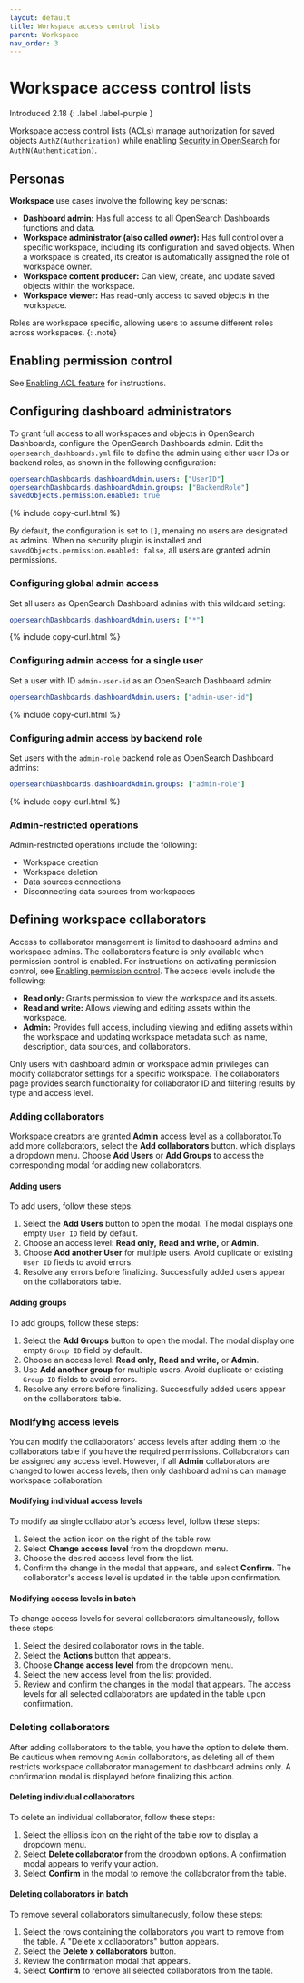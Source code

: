 ```yaml
---
layout: default
title: Workspace access control lists
parent: Workspace
nav_order: 3
---
```


# Workspace access control lists
Introduced 2.18
{: .label .label-purple }

Workspace access control lists (ACLs) manage authorization for saved objects `AuthZ(Authorization)` while enabling [Security in OpenSearch](../../../security/) for `AuthN(Authentication)`.

## Personas

**Workspace** use cases involve the following key personas:

* **Dashboard admin:** Has full access to all OpenSearch Dashboards functions and data.
* **Workspace administrator (also called _owner_):** Has full control over a specific workspace, including its configuration and saved objects. When a workspace is created, its creator is automatically assigned the role of workspace owner.
* **Workspace content producer:** Can view, create, and update saved objects within the workspace.
* **Workspace viewer:** Has read-only access to saved objects in the workspace.

 Roles are workspace specific, allowing users to assume different roles across workspaces.
 {: .note}

## Enabling permission control

See [Enabling ACL feature](../../management/acl#enabling-acl-feature) for instructions. 

## Configuring dashboard administrators

To grant full access to all workspaces and objects in OpenSearch Dashboards, configure the OpenSearch Dashboards admin. Edit the `opensearch_dashboards.yml` file to define the admin using either user IDs or backend roles, as shown in the following configuration:

```yaml
opensearchDashboards.dashboardAdmin.users: ["UserID"]
opensearchDashboards.dashboardAdmin.groups: ["BackendRole"]
savedObjects.permission.enabled: true
```
{% include copy-curl.html %}

By default, the configuration is set to `[]`, menaing no users are designated as admins. When no security plugin is installed and `savedObjects.permission.enabled: false`, all users are granted admin permissions.

### Configuring global admin access

Set all users as OpenSearch Dashboard admins with this wildcard setting:

```yaml
opensearchDashboards.dashboardAdmin.users: ["*"]
```
{% include copy-curl.html %}

### Configuring admin access for a single user

Set a user with ID `admin-user-id` as an OpenSearch Dashboard admin:

```yaml
opensearchDashboards.dashboardAdmin.users: ["admin-user-id"]
```
{% include copy-curl.html %}

### Configuring admin access by backend role

Set users with the `admin-role` backend role as OpenSearch Dashboard admins:

```yaml
opensearchDashboards.dashboardAdmin.groups: ["admin-role"]
```
{% include copy-curl.html %}

### Admin-restricted operations

Admin-restricted operations include the following:

- Workspace creation
- Workspace deletion
- Data sources connections
- Disconnecting data sources from workspaces

## Defining workspace collaborators

Access to collaborator management is limited to dashboard admins and workspace admins. The collaborators feature is only available when permission control is enabled. For instructions on activating permission control, see [Enabling permission control](#enabling-permission-control). The access levels include the following:

- **Read only:** Grants permission to view the workspace and its assets.
- **Read and write:** Allows viewing and editing assets within the workspace.
- **Admin:** Provides full access, including viewing and editing assets within the workspace and updating workspace metadata such as name, description, data sources, and collaborators.

Only users with dashboard admin or workspace admin privileges can modify collaborator settings for a specific workspace. The collaborators page provides search functionality for collaborator ID and filtering results by type and access level.

### Adding collaborators

Workspace creators are granted **Admin** access level as a collaborator.To add more collaborators, select the **Add collaborators** button. which displays a dropdown menu. Choose **Add Users** or **Add Groups** to access the corresponding modal for adding new collaborators.

#### Adding users

To add users, follow these steps: 

1. Select the **Add Users** button to open the modal. The modal displays one empty `User ID` field by default.
2. Choose an access level: **Read only,** **Read and write,** or **Admin**.
3. Choose **Add another User** for multiple users. Avoid duplicate or existing `User ID` fields to avoid errors.
4. Resolve any errors before finalizing. Successfully added users appear on the collaborators table.

#### Adding groups

To add groups, follow these steps:

1. Select the **Add Groups** button to open the modal. The modal display one empty `Group ID` field by default.
2. Choose an access level: **Read only,** **Read and write,** or **Admin**.
3. Use **Add another group** for multiple users. Avoid duplicate or existing `Group ID` fields to avoid errors.
4. Resolve any errors before finalizing. Successfully added users appear on the collaborators table.

### Modifying access levels

You can modify the collaborators' access levels after adding them to the collaborators table if you have the required permissions. Collaborators can be assigned any access level. However, if all **Admin** collaborators are changed to lower access levels, then only dashboard admins can manage workspace collaboration.

#### Modifying individual access levels

To modify aa single collaborator's access level, follow these steps:

1. Select the action icon on the right of the table row.
2. Select **Change access level** from the dropdown menu.
3. Choose the desired access level from the list. 
4. Confirm the change in the modal that appears, and select **Confirm**. The collaborator's access level is updated in the table upon confirmation.

#### Modifying access levels in batch

To change access levels for several collaborators simultaneously, follow these steps:

1. Select the desired collaborator rows in the table. 
2. Select the **Actions** button that appears.
3. Choose **Change access level** from the dropdown menu.
4. Select the new access level from the list provided. 
5. Review and confirm the changes in the modal that appears. The access levels for all selected collaborators are updated in the table upon confirmation.

### Deleting collaborators

After adding collaborators to the table, you have the option to delete them. Be cautious when removing `Admin` collaborators, as deleting all of them restricts workspace collaborator management to dashboard admins only. A confirmation modal is displayed before finalizing this action.

#### Deleting individual collaborators

To delete an individual collaborator, follow these steps:

1. Select the ellipsis icon on the right of the table row to display a dropdown menu.
2. Select **Delete collaborator** from the dropdown options. A confirmation modal appears to verify your action.
3. Select **Confirm** in the modal to remove the collaborator from the table.

#### Deleting collaborators in batch

To remove several collaborators simultaneously, follow these steps:

1. Select the rows containing the collaborators you want to remove from the table. A "Delete x collaborators" button appears.
2. Select the **Delete x collaborators** button.
3. Review the confirmation modal that appears.
4. Select **Confirm** to remove all selected collaborators from the table.

